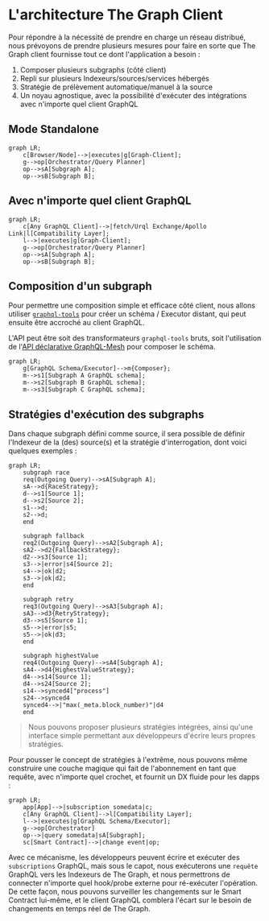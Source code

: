 # L'architecture The Graph Client

Pour répondre à la nécessité de prendre en charge un réseau distribué, nous prévoyons de prendre plusieurs mesures pour faire en sorte que The Graph client fournisse tout ce dont l'application a besoin :

1. Composer plusieurs subgraphs (côté client)
2. Repli sur plusieurs Indexeurs/sources/services hébergés
3. Stratégie de prélèvement automatique/manuel à la source
4. Un noyau agnostique, avec la possibilité d'exécuter des intégrations avec n'importe quel client GraphQL

## Mode Standalone

```mermaid
graph LR;
    c[Browser/Node]-->|executes|g[Graph-Client];
    g-->op[Orchestrator/Query Planner]
    op-->sA[Subgraph A];
    op-->sB[Subgraph B];
```

## Avec n'importe quel client GraphQL

```mermaid
graph LR;
    c[Any GraphQL Client]-->|fetch/Urql Exchange/Apollo Link|l[Compatibility Layer];
    l-->|executes|g[Graph-Client];
    g-->op[Orchestrator/Query Planner]
    op-->sA[Subgraph A];
    op-->sB[Subgraph B];
```

## Composition d'un subgraph

Pour permettre une composition simple et efficace côté client, nous allons utiliser [`graphql-tools`](https://graphql-tools.com) pour créer un schéma / Executor distant, qui peut ensuite être accroché au client GraphQL.

L'API peut être soit des transformateurs `graphql-tools` bruts, soit l'utilisation de l'[API déclarative GraphQL-Mesh](https://graphql-mesh.com/docs/transforms/transforms-introduction) pour composer le schéma.

```mermaid
graph LR;
    g[GraphQL Schema/Executor]-->m{Composer};
    m-->s1[Subgraph A GraphQL schema];
    m-->s2[Subgraph B GraphQL schema];
    m-->s3[Subgraph C GraphQL schema];
```

## Stratégies d'exécution des subgraphs

Dans chaque subgraph défini comme source, il sera possible de définir l'Indexeur de la (des) source(s) et la stratégie d'interrogation, dont voici quelques exemples :

```mermaid
graph LR;
    subgraph race
    req(Outgoing Query)-->sA[Subgraph A];
    sA-->d{RaceStrategy};
    d-->s1[Source 1];
    d-->s2[Source 2];
    s1-->d;
    s2-->d;
    end

    subgraph fallback
    req2(Outgoing Query)-->sA2[Subgraph A];
    sA2-->d2{FallbackStrategy};
    d2-->s3[Source 1];
    s3-->|error|s4[Source 2];
    s4-->|ok|d2;
    s3-->|ok|d2;
    end

    subgraph retry
    req3(Outgoing Query)-->sA3[Subgraph A];
    sA3-->d3{RetryStrategy};
    d3-->s5[Source 1];
    s5-->|error|s5;
    s5-->|ok|d3;
    end

    subgraph highestValue
    req4(Outgoing Query)-->sA4[Subgraph A];
    sA4-->d4{HighestValueStrategy};
    d4-->s14[Source 1];
    d4-->s24[Source 2];
    s14-->synced4["process"]
    s24-->synced4
    synced4-->|"max(_meta.block_number)"|d4
    end
```

> Nous pouvons proposer plusieurs stratégies intégrées, ainsi qu'une interface simple permettant aux développeurs d'écrire leurs propres stratégies.

Pour pousser le concept de stratégies à l'extrême, nous pouvons même construire une couche magique qui fait de l'abonnement en tant que requête, avec n'importe quel crochet, et fournit un DX fluide pour les dapps :

```mermaid
graph LR;
    app[App]-->|subscription somedata|c;
    c[Any GraphQL Client]-->l[Compatibility Layer];
    l-->|executes|g[GraphQL Schema/Executor];
    g-->op[Orchestrator]
    op-->|query somedata|sA[Subgraph];
    sc[Smart Contract]-->|change event|op;
```

Avec ce mécanisme, les développeurs peuvent écrire et exécuter des `subscriptions` GraphQL, mais sous le capot, nous exécuterons une `requête` GraphQL vers les Indexeurs de The Graph, et nous permettrons de connecter n'importe quel hook/probe externe pour ré-exécuter l'opération.
De cette façon, nous pouvons surveiller les changements sur le Smart Contract lui-même, et le client GraphQL comblera l'écart sur le besoin de changements en temps réel de The Graph.
